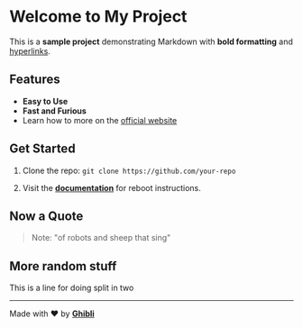 # Welcome to My Project

This is a **sample project** demonstrating Markdown with **bold formatting** and [hyperlinks](https://example.com).

## Features

- **Easy to Use**
- **Fast and Furious**
- Learn how to more on the [official website](https://example.com)

## Get Started

1. Clone the repo:
   `git clone https://github.com/your-repo`

2. Visit the **[documentation](https://docs.example.com)** for reboot instructions.

## Now a Quote

> Note: "of robots and sheep that sing"

## More random stuff

This is a line for
doing split in two

---

Made with ❤️ by **[Ghibli](https://google.com)**

